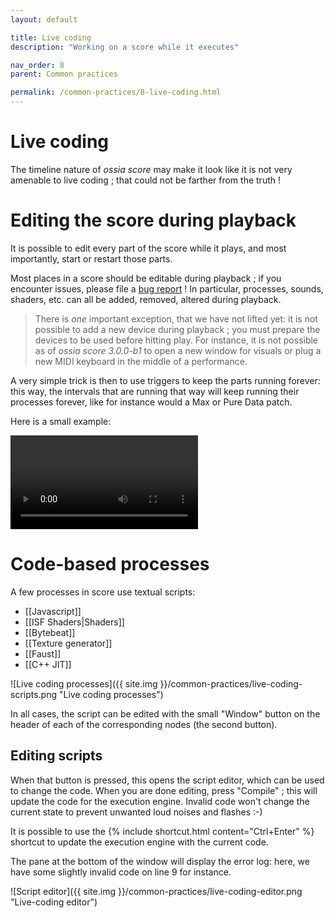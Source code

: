 ```yaml
---
layout: default

title: Live coding
description: "Working on a score while it executes"

nav_order: 8
parent: Common practices

permalink: /common-practices/8-live-coding.html
---
```


# Live coding
The timeline nature of *ossia score* may make it look like it is not very amenable to live coding ; that could not be farther from the truth !

# Editing the score during playback

It is possible to edit every part of the score while it plays, and most importantly, start or restart those parts.

Most places in a score should be editable during playback ; if you encounter issues, please file a [bug report](https://github.com/ossia/score) !
In particular, processes, sounds, shaders, etc. can all be added, removed, altered during playback.

> There is *one* important exception, that we have not lifted yet: it is not possible to add a new device during playback ; you must prepare the devices to be used before hitting play.
> For instance, it is not possible as of *ossia score 3.0.0-b1* to open a new window for visuals or plug a new MIDI keyboard in the middle of a performance.

A very simple trick is then to use triggers to keep the parts running forever: this way, the intervals that are running that way
will keep running their processes forever, like for instance would a Max or Pure Data patch.

Here is a small example:

<video controls>
    <source src="{{ site.img }}/common-practices/livecode-1.mp4" type="video/mp4">
</video>

# Code-based processes

A few processes in score use textual scripts:
- [[Javascript]]
- [[ISF Shaders|Shaders]]
- [[Bytebeat]]
- [[Texture generator]]
- [[Faust]]
- [[C++ JIT]]

![Live coding processes]({{ site.img }}/common-practices/live-coding-scripts.png "Live coding processes")

In all cases, the script can be edited with the small "Window" button on the header of each of the corresponding nodes
(the second button).

## Editing scripts

When that button is pressed, this opens the script editor, which can be used to change the code.
When you are done editing, press "Compile" ; this will update the code for the execution engine.
Invalid code won't change the current state to prevent unwanted loud noises and flashes :-)

It is possible to use the {% include shortcut.html content="Ctrl+Enter" %} shortcut to update the execution engine
with the current code.

The pane at the bottom of the window will display the error log: here, we have some slightly invalid code on line 9 for instance.

![Script editor]({{ site.img }}/common-practices/live-coding-editor.png "Live-coding editor")
